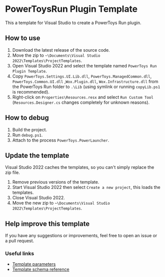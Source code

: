 # PowerToysRun Plugin Template

This a template for Visual Studio to create a PowerToys Run plugin.

## How to use

1. Download the latest release of the source code.
2. Move the zip to `~\Documents\Visual Studio 2022\Templates\ProjectTemplates`.
3. Open Visual Studio 2022 and select the template named `PowerToys Run Plugin Template`.
4. Copy `PowerToys.Settings.UI.Lib.dll`, `PowerToys.ManagedCommon.dll`, `PowerToys.Common.UI.dll` ,`Wox.Plugin.dll`, `Wox.Infrastructure.dll` from the PowerToys Run folder to `.\Lib` (using symlink or running `copyLib.ps1` is recommended).
5. Right-click on `Properties\Resources.resx` and select `Run Custom Tool` (`Resources.Designer.cs` changes completely for unknown reasons).

## How to debug

1. Build the project.
2. Run `debug.ps1`.
3. Attach to the process `PowerToys.PowerLauncher`.

## Update the template

Visual Studio 2022 caches the templates, so you can't simply replace the zip file.

1. Remove previous versions of the template.
2. Start Visual Studio 2022 then select `Create a new project`, this loads the templates.
3. Close Visual Studio 2022.
4. Move the new zip to `~\Documents\Visual Studio 2022\Templates\ProjectTemplates`.

## Help improve this template

If you have any suggestions or improvements, feel free to open an issue or a pull request.

### Useful links

- [Template parameters](https://learn.microsoft.com/en-us/visualstudio/ide/template-parameters?view=vs-2022)
- [Template schema reference](https://learn.microsoft.com/en-us/visualstudio/extensibility/visual-studio-template-schema-reference?view=vs-2022)
